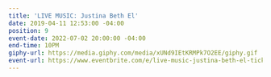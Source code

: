```yaml
---
title: 'LIVE MUSIC: Justina Beth El'
date: 2019-04-11 12:53:00 -04:00
position: 9
event-date: 2022-07-02 20:00:00 -04:00
end-time: 10PM
giphy-url: https://media.giphy.com/media/xUNd9IEtKRMPk7O2EE/giphy.gif
event-url: https://www.eventbrite.com/e/live-music-justina-beth-el-tickets-372531149697
---
```


